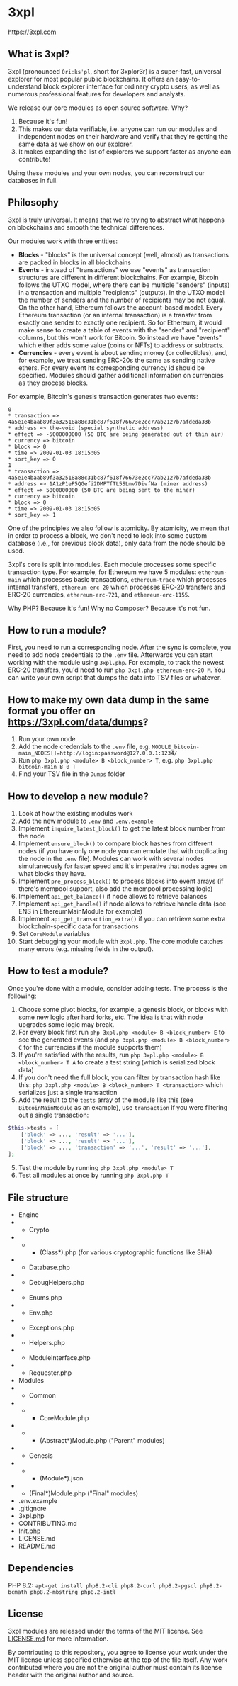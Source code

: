 3xpl
====

https://3xpl.com

What is 3xpl?
-------------

3xpl (pronounced `θriːksˈpl`, short for 3xplor3r) is a super-fast, universal explorer for most popular public blockchains.
It offers an easy-to-understand block explorer interface for ordinary crypto users, as well as numerous professional features for developers and analysts.

We release our core modules as open source software. Why?
1. Because it's fun!
2. This makes our data verifiable, i.e. anyone can run our modules and independent nodes on their hardware and verify that they're getting the same data as we show on our explorer.
3. It makes expanding the list of explorers we support faster as anyone can contribute!

Using these modules and your own nodes, you can reconstruct our databases in full.

Philosophy
----------

3xpl is truly universal. It means that we're trying to abstract what happens on blockchains and smooth the technical differences.

Our modules work with three entities:
* **Blocks** - "blocks" is the universal concept (well, almost) as transactions are packed in blocks in all blockchains
* **Events** - instead of "transactions" we use "events" as transaction structures are different in different blockchains. For example, Bitcoin follows the UTXO model, where there can be multiple "senders" (inputs) in a transaction and multiple "recipients" (outputs). In the UTXO model the number of senders and the number of recipients may be not equal. On the other hand, Ethereum follows the account-based model. Every Ethereum transaction (or an internal transaction) is a transfer from exactly one sender to exactly one recipient. So for Ethereum, it would make sense to create a table of events with the "sender" and "recipient" columns, but this won't work for Bitcoin. So instead we have "events" which either adds some value (coins or NFTs) to address or subtracts.
* **Currencies** - every event is about sending money (or collectibles), and, for example, we treat sending ERC-20s the same as sending native ethers. For every event its corresponding currency id should be specified. Modules should gather additional information on currencies as they process blocks.

For example, Bitcoin's genesis transaction generates two events:
```
0
* transaction => 4a5e1e4baab89f3a32518a88c31bc87f618f76673e2cc77ab2127b7afdeda33b
* address => the-void (special synthetic address)
* effect => -5000000000 (50 BTC are being generated out of thin air)
* currency => bitcoin
* block => 0
* time => 2009-01-03 18:15:05
* sort_key => 0
1
* transaction => 4a5e1e4baab89f3a32518a88c31bc87f618f76673e2cc77ab2127b7afdeda33b
* address => 1A1zP1eP5QGefi2DMPTfTL5SLmv7DivfNa (miner address)
* effect => 5000000000 (50 BTC are being sent to the miner)
* currency => bitcoin
* block => 0
* time => 2009-01-03 18:15:05
* sort_key => 1
```

One of the principles we also follow is atomicity. By atomicity, we mean that in order to process a block, we don't need to look into some custom database (i.e., for previous block data), only data from the node should be used.

3xpl's core is split into modules. Each module processes some specific transaction type. For example, for Ethereum we have 5 modules: `ethereum-main` which processes basic transactions, `ethereum-trace` which processes internal transfers, `ethereum-erc-20` which processes ERC-20 transfers and ERC-20 currencies, `ethereum-erc-721`, and `ethereum-erc-1155`.

Why PHP? Because it's fun! Why no Composer? Because it's not fun.

How to run a module?
--------------------

First, you need to run a corresponding node. After the sync is complete, you need to add node credentials to the `.env` file. Afterwards you can start working with the module using `3xpl.php`. For example, to track the newest ERC-20 transfers, you'd need to run `php 3xpl.php ethereum-erc-20 M`. You can write your own script that dumps the data into TSV files or whatever.

How to make my own data dump in the same format you offer on https://3xpl.com/data/dumps?
-----------------------------------------------------------------------------------------

1. Run your own node
2. Add the node credentials to the `.env` file, e.g. `MODULE_bitcoin-main_NODES[]=http://login:password@127.0.0.1:1234/`
3. Run `php 3xpl.php <module> B <block_number> T`, e.g. `php 3xpl.php bitcoin-main B 0 T`
4. Find your TSV file in the `Dumps` folder

How to develop a new module?
----------------------------

1. Look at how the existing modules work
2. Add the new module to `.env` and `.env.example`
3. Implement `inquire_latest_block()` to get the latest block number from the node
4. Implement `ensure_block()` to compare block hashes from different nodes (if you have only one node you can emulate that with duplicating the node in the `.env` file). Modules can work with several nodes simultaneously for faster speed and it's imperative that nodes agree on what blocks they have.
5. Implement `pre_process_block()` to process blocks into event arrays (if there's mempool support, also add the mempool processing logic)
6. Implement `api_get_balance()` if node allows to retrieve balances
7. Implement `api_get_handle()` if node allows to retrieve handle data (see ENS in EthereumMainModule for example)
8. Implement `api_get_transaction_extra()` if you can retrieve some extra blockchain-specific data for transactions
9. Set `CoreModule` variables
10. Start debugging your module with `3xpl.php`. The core module catches many errors (e.g. missing fields in the output).

How to test a module?
---------------------

Once you're done with a module, consider adding tests. The process is the following:
1. Choose some pivot blocks, for example, a genesis block, or blocks with some new logic after hard forks, etc. The idea is that with node upgrades some logic may break.
2. For every block first run `php 3xpl.php <module> B <block_number> E` to see the generated events (and `php 3xpl.php <module> B <block_number> C` for the currencies if the module supports them)
3. If you're satisfied with the results, run `php 3xpl.php <module> B <block_number> T A` to create a test string (which is serialized block data)
4. If you don't need the full block, you can filter by transaction hash like this: `php 3xpl.php <module> B <block_number> T <transaction>` which serializes just a single transaction
5. Add the result to the `tests` array of the module like this (see `BitcoinMainModule` as an example), use `transaction` if you were filtering out a single transaction:
```php
$this->tests = [
    ['block' => ..., 'result' => '...'],
    ['block' => ..., 'result' => '...'],
    ['block' => ..., 'transaction' => '...', 'result' => '...'],
];
```
5. Test the module by running `php 3xpl.php <module> T`
6. Test all modules at once by running `php 3xpl.php T`

File structure
--------------

- Engine
- - Crypto
- - - (Class*).php (for various cryptographic functions like SHA)
- - Database.php
- - DebugHelpers.php
- - Enums.php
- - Env.php
- - Exceptions.php
- - Helpers.php
- - ModuleInterface.php
- - Requester.php
- Modules
- - Common
- - - CoreModule.php
- - - (Abstract*)Module.php ("Parent" modules)
- - Genesis
- - - (Module*).json
- - (Final*)Module.php ("Final" modules)
- .env.example
- .gitignore
- 3xpl.php
- CONTRIBUTING.md
- Init.php
- LICENSE.md
- README.md

Dependencies
------------

PHP 8.2:
`apt-get install php8.2-cli php8.2-curl php8.2-pgsql php8.2-bcmath php8.2-mbstring php8.2-intl`

License
-------

3xpl modules are released under the terms of the MIT license.
See [LICENSE.md](LICENSE.md) for more information.

By contributing to this repository, you agree to license your work under the MIT license unless specified otherwise at the top of the file itself.
Any work contributed where you are not the original author must contain its license header with the original author and source.
